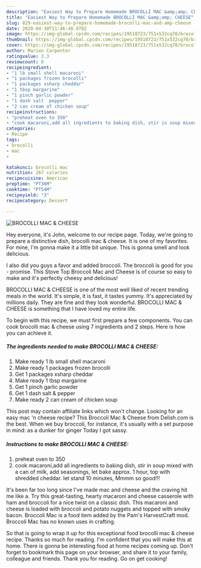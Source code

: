 ```yaml
---
description: "Easiest Way to Prepare Homemade BROCOLLI MAC &amp;amp; CHEESE"
title: "Easiest Way to Prepare Homemade BROCOLLI MAC &amp;amp; CHEESE"
slug: 829-easiest-way-to-prepare-homemade-brocolli-mac-and-amp-cheese
date: 2020-04-30T11:46:40.978Z
image: https://img-global.cpcdn.com/recipes/19518723/751x532cq70/brocolli-mac-cheese-recipe-main-photo.jpg
thumbnail: https://img-global.cpcdn.com/recipes/19518723/751x532cq70/brocolli-mac-cheese-recipe-main-photo.jpg
cover: https://img-global.cpcdn.com/recipes/19518723/751x532cq70/brocolli-mac-cheese-recipe-main-photo.jpg
author: Marion Carpenter
ratingvalue: 3.3
reviewcount: 6
recipeingredient:
- "1 lb small shell macaroni"
- "1 packages frozen brocolli"
- "1 packages xsharp cheddar"
- "1 tbsp margarine"
- "1 pinch garlic powder"
- "1 dash salt  pepper"
- "2 can cream of chicken soup"
recipeinstructions:
- "preheat oven to 350"
- "cook macaroni,add all ingredients to baking dish, stir in soup mixed with a can of milk, add seasonings, let bake approx. 1 hour, top with shredded cheddar. let stand 10 minutes,  Mmmm so good!!!"
categories:
- Recipe
tags:
- brocolli
- mac
- 

katakunci: brocolli mac  
nutrition: 267 calories
recipecuisine: American
preptime: "PT36M"
cooktime: "PT54M"
recipeyield: "3"
recipecategory: Dessert

---
```



![BROCOLLI MAC &amp; CHEESE](https://img-global.cpcdn.com/recipes/19518723/751x532cq70/brocolli-mac-cheese-recipe-main-photo.jpg)

Hey everyone, it's John, welcome to our recipe page. Today, we're going to prepare a distinctive dish, brocolli mac &amp; cheese. It is one of my favorites. For mine, I'm gonna make it a little bit unique. This is gonna smell and look delicious.

I also did you guys a favor and added broccoli. The broccoli is good for you - promise. This Stove Top Broccoli Mac and Cheese is of course so easy to make and it&#39;s perfectly cheesy and delicious!

BROCOLLI MAC &amp; CHEESE is one of the most well liked of recent trending meals in the world. It's simple, it is fast, it tastes yummy. It's appreciated by millions daily. They are fine and they look wonderful. BROCOLLI MAC &amp; CHEESE is something that I have loved my entire life.


To begin with this recipe, we must first prepare a few components. You can cook brocolli mac &amp; cheese using 7 ingredients and 2 steps. Here is how you can achieve it.

<!--inarticleads1-->

##### The ingredients needed to make BROCOLLI MAC &amp; CHEESE:

1. Make ready 1 lb small shell macaroni
1. Make ready 1 packages frozen brocolli
1. Get 1 packages xsharp cheddar
1. Make ready 1 tbsp margarine
1. Get 1 pinch garlic powder
1. Get 1 dash salt &amp; pepper
1. Make ready 2 can cream of chicken soup


This post may contain affiliate links which won&#39;t change. Looking for an easy mac &#39;n cheese recipe? This Broccoli Mac &amp; Cheese from Delish.com is the best. When we buy broccoli, for instance, it&#39;s usually with a set purpose in mind: as a dunker for ginger Today I got sassy. 

<!--inarticleads2-->

##### Instructions to make BROCOLLI MAC &amp; CHEESE:

1. preheat oven to 350
1. cook macaroni,add all ingredients to baking dish, stir in soup mixed with a can of milk, add seasonings, let bake approx. 1 hour, top with shredded cheddar. let stand 10 minutes,  Mmmm so good!!!


It&#39;s been far too long since I&#39;ve made mac and cheese and the craving hit me like a. Try this great-tasting, hearty macaroni and cheese casserole with ham and broccoli for a nice twist on a classic dish. This macaroni and cheese is loaded with broccoli and potato nuggets and topped with smoky bacon. Broccoli Mac is a food item added by the Pam&#39;s HarvestCraft mod. Broccoli Mac has no known uses in crafting. 

So that is going to wrap it up for this exceptional food brocolli mac &amp; cheese recipe. Thanks so much for reading. I'm confident that you will make this at home. There is gonna be interesting food at home recipes coming up. Don't forget to bookmark this page on your browser, and share it to your family, colleague and friends. Thank you for reading. Go on get cooking!
